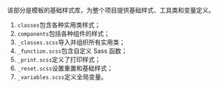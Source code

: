该部分是模板的基础样式库，为整个项目提供基础样式、工具类和变量定义。

1. `classes`包含各种实用类样式；
2. `components`包括各种组件的样式；
3. `_classes.scss`导入并组织所有实用类；
4. `_function.scss`包含自定义 Sass 函数；
5. `_print.scss`定义了打印样式；
6. `_reset.scss`设置重置和基础样式；
7. `_variables.scss`定义全局变量。
